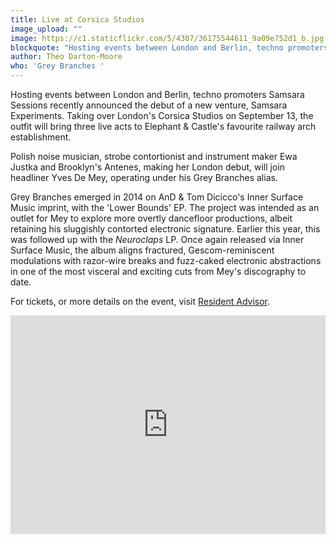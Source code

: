 ```yaml
---
title: Live at Corsica Studios
image_upload: ""
image: https://c1.staticflickr.com/5/4307/36175544611_9a09e752d1_b.jpg
blockquote: "Hosting events between London and Berlin, techno promoters  Samsara Sessions recently announced the debut of a new venture, Samsara Experiments. Taking over London's Corsica Studios on September 13, the outfit will bring three live acts to Elephant & Castle's favourite railway arch establishment. "
author: Theo Darton-Moore
who: 'Grey Branches '
---
```

Hosting events between London and Berlin, techno promoters  Samsara Sessions recently announced the debut of a new venture, Samsara Experiments. Taking over London's Corsica Studios on September 13, the outfit will bring three live acts to Elephant & Castle's favourite railway arch establishment. 

Polish noise musician, strobe contortionist and instrument maker Ewa Justka and Brooklyn's Antenes, making her London debut, will join headliner Yves De Mey, operating under his Grey Branches alias.

Grey Branches emerged in 2014 on AnD & Tom Dicicco's Inner Surface Music imprint, with the 'Lower Bounds' EP. The project was intended as an outlet for Mey to explore more overtly dancefloor productions, albeit retaining his sluggishly contorted electronic signature. Earlier this year, this was followed up with the _Neuroclaps_ LP. Once again released via Inner Surface Music, the album aligns fractured, Gescom-reminiscent modulations with razor-wire breaks and fuzz-caked electronic abstractions in one of the most visceral and exciting cuts from Mey's discography to date. 

For tickets, or more details on the event, visit [Resident Advisor](https://www.residentadvisor.net/event.aspx?997195).

<iframe width="100%" height="350" scrolling="no" frameborder="no" src="https://w.soundcloud.com/player/?url=https%3A//api.soundcloud.com/playlists/335035003&color=ff5500&auto_play=false&hide_related=false&show_comments=true&show_user=true&show_reposts=false"></iframe>
